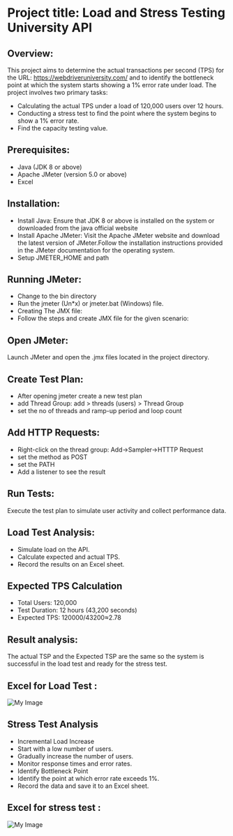 # Project title: Load and Stress Testing University API
## Overview:
This project aims to determine the actual transactions per second (TPS) for the URL: https://webdriveruniversity.com/ and to identify the bottleneck point at which the system starts showing a 1% error rate under load. The project involves two primary tasks:
 - Calculating the actual TPS under a load of 120,000 users over 12 hours.
 - Conducting a stress test to find the point where the system begins to show a 1% error rate.
 - Find the capacity testing value.

## Prerequisites:
- Java (JDK 8 or above)
- Apache JMeter (version 5.0 or above)
- Excel

## Installation:
 - Install Java: Ensure that JDK 8 or above is installed on the system or downloaded from the java official website
 - Install Apache JMeter: Visit the Apache JMeter website and download the latest version of JMeter.Follow the installation instructions provided in the JMeter documentation for the operating system.
 - Setup JMETER_HOME and path

## Running JMeter:
 - Change to the bin directory 
 - Run the jmeter (Un*x) or jmeter.bat (Windows) file.
 - Creating The JMX file:
 - Follow the steps and create JMX file for the given scenario:

## Open JMeter: 
Launch JMeter and open the .jmx files located in the project directory.

## Create Test Plan:

-  After opening jmeter create a new test plan
- add Thread Group: add > threads (users) > Thread Group
- set the no of threads and ramp-up period and loop count

## Add HTTP Requests:

- Right-click on the thread group: Add->Sampler->HTTTP Request
- set the method as POST
- set the PATH
- Add a listener to see the result

## Run Tests:
Execute the test plan to simulate user activity and collect performance data.

## Load Test Analysis: 
- Simulate load on the API.
- Calculate expected and actual TPS.
- Record the results on an Excel sheet.

## Expected TPS Calculation

   - Total Users: 120,000
   - Test Duration: 12 hours (43,200 seconds)
   - Expected TPS: 120000/43200≈2.78


## Result analysis: 
The actual TSP and the Expected TSP are the same so the system is successful in the load test and ready for the stress test.

## Excel for Load Test :
![My Image](![image](https://github.com/Bonosree/Random-User-API-Performance-Test/assets/59661684/059af423-08d5-4d5d-89e5-16f3e07a252c)
)

## Stress Test Analysis
 - Incremental Load Increase
 - Start with a low number of users.
 - Gradually increase the number of users.
 - Monitor response times and error rates.
 - Identify Bottleneck Point
 - Identify the point at which error rate exceeds 1%.
 - Record the data and save it to an Excel sheet.

## Excel for stress test :
![My Image](![image](https://github.com/Bonosree/Random-User-API-Performance-Test/assets/59661684/b3f522b1-b1ed-439d-b41b-86d2609ae983)
)




















